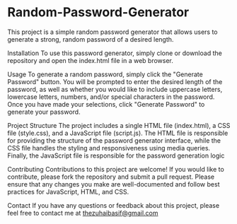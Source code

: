 # Random-Password-Generator

This project is a simple random password generator that allows users to generate a strong, random password of a desired length.

Installation
To use this password generator, simply clone or download the repository and open the index.html file in a web browser.

Usage
To generate a random password, simply click the "Generate Password" button. You will be prompted to enter the desired length of the password, as well as whether you would like to include uppercase letters, lowercase letters, numbers, and/or special characters in the password. Once you have made your selections, click "Generate Password" to generate your password.

Project Structure
The project includes a single HTML file (index.html), a CSS file (style.css), and a JavaScript file (script.js). The HTML file is responsible for providing the structure of the password generator interface, while the CSS file handles the styling and responsiveness using media queries. Finally, the JavaScript file is responsible for the password generation logic

Contributing
Contributions to this project are welcome! If you would like to contribute, please fork the repository and submit a pull request. Please ensure that any changes you make are well-documented and follow best practices for JavaScript, HTML, and CSS.

Contact
If you have any questions or feedback about this project, please feel free to contact me at thezuhaibasif@gmail.com
